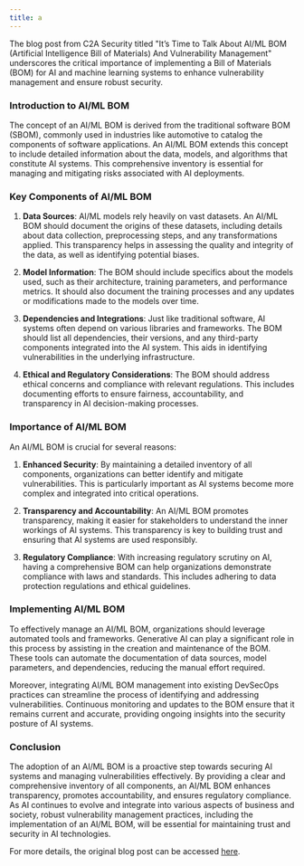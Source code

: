 ```yaml
---
title: a
---
```

The blog post from C2A Security titled "It’s Time to Talk About AI/ML BOM (Artificial Intelligence Bill of Materials) And Vulnerability Management" underscores the critical importance of implementing a Bill of Materials (BOM) for AI and machine learning systems to enhance vulnerability management and ensure robust security. 

### Introduction to AI/ML BOM

The concept of an AI/ML BOM is derived from the traditional software BOM (SBOM), commonly used in industries like automotive to catalog the components of software applications. An AI/ML BOM extends this concept to include detailed information about the data, models, and algorithms that constitute AI systems. This comprehensive inventory is essential for managing and mitigating risks associated with AI deployments.

### Key Components of AI/ML BOM

1. **Data Sources**: AI/ML models rely heavily on vast datasets. An AI/ML BOM should document the origins of these datasets, including details about data collection, preprocessing steps, and any transformations applied. This transparency helps in assessing the quality and integrity of the data, as well as identifying potential biases.

2. **Model Information**: The BOM should include specifics about the models used, such as their architecture, training parameters, and performance metrics. It should also document the training processes and any updates or modifications made to the models over time.

3. **Dependencies and Integrations**: Just like traditional software, AI systems often depend on various libraries and frameworks. The BOM should list all dependencies, their versions, and any third-party components integrated into the AI system. This aids in identifying vulnerabilities in the underlying infrastructure.

4. **Ethical and Regulatory Considerations**: The BOM should address ethical concerns and compliance with relevant regulations. This includes documenting efforts to ensure fairness, accountability, and transparency in AI decision-making processes.

### Importance of AI/ML BOM

An AI/ML BOM is crucial for several reasons:

1. **Enhanced Security**: By maintaining a detailed inventory of all components, organizations can better identify and mitigate vulnerabilities. This is particularly important as AI systems become more complex and integrated into critical operations.

2. **Transparency and Accountability**: An AI/ML BOM promotes transparency, making it easier for stakeholders to understand the inner workings of AI systems. This transparency is key to building trust and ensuring that AI systems are used responsibly.

3. **Regulatory Compliance**: With increasing regulatory scrutiny on AI, having a comprehensive BOM can help organizations demonstrate compliance with laws and standards. This includes adhering to data protection regulations and ethical guidelines.

### Implementing AI/ML BOM

To effectively manage an AI/ML BOM, organizations should leverage automated tools and frameworks. Generative AI can play a significant role in this process by assisting in the creation and maintenance of the BOM. These tools can automate the documentation of data sources, model parameters, and dependencies, reducing the manual effort required.

Moreover, integrating AI/ML BOM management into existing DevSecOps practices can streamline the process of identifying and addressing vulnerabilities. Continuous monitoring and updates to the BOM ensure that it remains current and accurate, providing ongoing insights into the security posture of AI systems.

### Conclusion

The adoption of an AI/ML BOM is a proactive step towards securing AI systems and managing vulnerabilities effectively. By providing a clear and comprehensive inventory of all components, an AI/ML BOM enhances transparency, promotes accountability, and ensures regulatory compliance. As AI continues to evolve and integrate into various aspects of business and society, robust vulnerability management practices, including the implementation of an AI/ML BOM, will be essential for maintaining trust and security in AI technologies.

For more details, the original blog post can be accessed [here](https://c2a-sec.com/its-time-to-talk-about-ai-ml-bom-artificial-intelligence-bill-of-materials-and-vulnerability-management/).